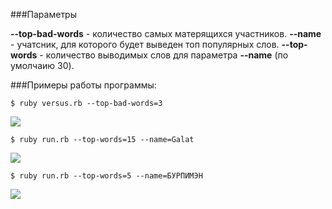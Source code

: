 ###Параметры

**--top-bad-words** - количество самых матерящихся участников.
**--name** - учатсник, для которого будет выведен топ популярных слов.
**--top-words** - количество выводимых слов для параметра **--name** (по умолчаию 30).

###Примеры работы программы:

```
$ ruby versus.rb --top-bad-words=3
```
![](https://pp.userapi.com/c849320/v849320869/30aa4/VhrHln52-dc.jpg)
```
$ ruby run.rb --top-words=15 --name=Galat
```
![](https://pp.userapi.com/c849320/v849320869/30aab/5DH3_QObTS4.jpg)
```
$ ruby run.rb --top-words=5 --name=БУРПИМЭН
```
![](https://pp.userapi.com/c834300/v834300784/18c6ff/Tz7XwznLAs8.jpg)
